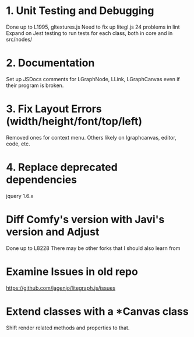 
# 1. Unit Testing and Debugging

Done up to L1995, gltextures.js
Need to fix up litegl.js
24 problems in lint
Expand on Jest testing to run tests for each class, both in core and in src/nodes/

# 2. Documentation

Set up JSDocs comments for LGraphNode, LLink, LGraphCanvas even if their program is broken.

# 3. Fix Layout Errors (width/height/font/top/left)

Removed ones for context menu.  Others likely on lgraphcanvas, editor, code, etc.

# 4. Replace deprecated dependencies

jquery 1.6.x

# Diff Comfy's version with Javi's version and Adjust

Done up to L8228
There may be other forks that I should also learn from

# Examine Issues in old repo

https://github.com/jagenjo/litegraph.js/issues

# Extend classes with a *Canvas class

Shift render related methods and properties to that.